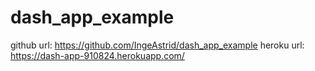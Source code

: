 # dash_app_example

github url: https://github.com/IngeAstrid/dash_app_example
heroku url: https://dash-app-910824.herokuapp.com/
